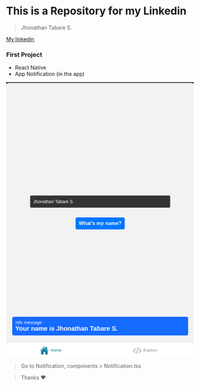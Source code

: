 # This is a Repository for my Linkedin
> Jhonathan Tabare S.

[My linkedin](https://www.linkedin.com/in/jhonathan-s-tabare-7a07932a5/)

### First Project
* React Native
* App Notification (in the app)

![Notification Example](https://github.com/ElJhonnypro/LinkedinProjects/blob/main/ImagesProjects/ExampleNotification.png?raw=true)

> Go to Notification, components > Notification.tsx 

> Thanks ❤
